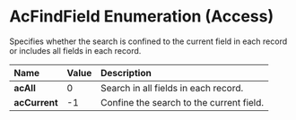 
# AcFindField Enumeration (Access)

Specifies whether the search is confined to the current field in each record or includes all fields in each record. 



|**Name**|**Value**|**Description**|
|:-----|:-----|:-----|
|**acAll**|0|Search in all fields in each record.|
|**acCurrent**|-1|Confine the search to the current field.|
